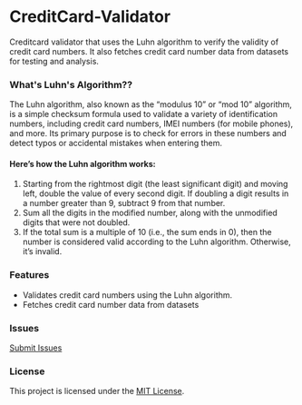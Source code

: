 # CreditCard-Validator
 
Creditcard validator that uses the Luhn algorithm to verify the validity of credit card numbers. It also fetches credit card number data from datasets for testing and analysis.

### What's Luhn's Algorithm??
The Luhn algorithm, also known as the “modulus 10” or “mod 10” algorithm, is a simple checksum formula used to validate a variety of identification numbers, including credit card numbers, IMEI numbers (for mobile phones), and more. Its primary purpose is to check for errors in these numbers and detect typos or accidental mistakes when entering them.

#### Here’s how the Luhn algorithm works:

1.	Starting from the rightmost digit (the least significant digit) and moving left, double the value of every second digit. If doubling a digit results in a number greater than 9, subtract 9 from that number.<br>
2.	Sum all the digits in the modified number, along with the unmodified digits that were not doubled.<br>
3.	If the total sum is a multiple of 10 (i.e., the sum ends in 0), then the number is considered valid according to the Luhn algorithm. Otherwise, it’s invalid.<br>

### Features
- Validates credit card numbers using the Luhn algorithm.
- Fetches credit card number data from datasets


### Issues 

[Submit Issues](https://github.com/riz4d/CreditCard-Validator/issues)

### License

This project is licensed under the [MIT License](LICENSE).


